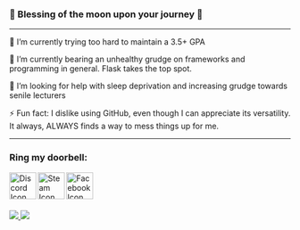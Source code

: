 ### 🧿 Blessing of the moon upon your journey 🧿
<hr>

🔭 I’m currently trying too hard to maintain a 3.5+ GPA

🌱 I’m currently bearing an unhealthy grudge on frameworks and programming in general. Flask takes the top spot.

🤔 I’m looking for help with sleep deprivation and increasing grudge towards senile lecturers

⚡ Fun fact: I dislike using GitHub, even though I can appreciate its versatility. It always, ALWAYS finds a way to mess things up for me.

<hr>

### Ring my doorbell:
<div>
  <a href="https://discord.com/users/4106"> 
    <img align="left" alt="Discord Icon" width="48px" src="https://img.icons8.com/fluent/48/000000/discord-new-logo.png"/>
  </a>
  
  <a href="https://steamcommunity.com/id/fxlja1411/"> 
    <img align="left" alt="Steam Icon" width="48px" src="https://img.icons8.com/fluent/48/000000/steam.png"/>
  </a>

  <a href="https://www.facebook.com/fxlja1411/">
    <img align="left" alt="Facebook Icon" width="48px" src="https://img.icons8.com/fluent/48/000000/facebook-new.png"/>
  </a>
  
  <br>
  <br>
  <br>
  <br>
</div>

<div>
  <a href="">
    <img src="https://github-readme-stats.vercel.app/api?username=FXLJA&include_all_commits=true&show_icons=true&count_private=true&theme=react">
  </a>
  <a href="">
    <img src="https://github-readme-stats.vercel.app/api/top-langs/?username=FXLJA&langs_count=8&exclude_repo=hrd-biemers&hide=batchfile,shaderlab,hlsl&layout=compact&theme=react">
  </a>	
</div>

